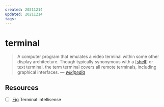 ```yaml
---
created: 20211214
updated: 20211214
tags:
---
```


# terminal

> A computer program that emulates a video terminal within some other display architecture. Though typically synonymous with a [[shell]] or text terminal, the term terminal covers all remote terminals, including graphical interfaces.
> &mdash; <cite>[wikipedia][1]</cite>

## Resources

- [ ] [Fig](https://fig.io/docs/getting-started) Terminal intellisense

[1]: https://en.wikipedia.org/wiki/Terminal_emulator

[//begin]: # "Autogenerated link references for markdown compatibility"
[shell]: shell "shell"
[//end]: # "Autogenerated link references"
